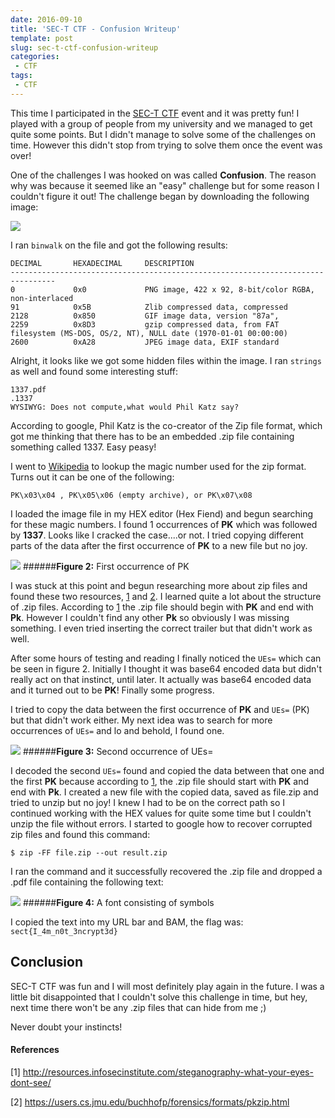 ```yaml
---
date: 2016-09-10
title: 'SEC-T CTF - Confusion Writeup'
template: post
slug: sec-t-ctf-confusion-writeup
categories:
 - CTF
tags:
 - CTF
---
```


This time I participated in the [SEC-T CTF](https://www.sec-t.org/) event and it was pretty fun! I played with a group of people from my university and we managed to get quite some points. But I didn't manage to solve some of the challenges on time. However this didn't stop from trying to solve them once the event was over!

One of the challenges I was hooked on was called **Confusion**. The reason why was because it seemed like an "easy" challenge but for some reason I couldn't figure it out! The challenge began by downloading the following image:

![](../images/confusion.png)


I ran `binwalk` on the file and got the following results:
```
DECIMAL       HEXADECIMAL     DESCRIPTION
--------------------------------------------------------------------------------
0             0x0             PNG image, 422 x 92, 8-bit/color RGBA, non-interlaced
91            0x5B            Zlib compressed data, compressed
2128          0x850           GIF image data, version "87a",
2259          0x8D3           gzip compressed data, from FAT filesystem (MS-DOS, OS/2, NT), NULL date (1970-01-01 00:00:00)
2600          0xA28           JPEG image data, EXIF standard
```

Alright, it looks like we got some hidden files within the image. I ran `strings` as well and found some interesting stuff:

```
1337.pdf
.1337
WYSIWYG: Does not compute,what would Phil Katz say?
``` 

According to google, Phil Katz is the co-creator of the Zip file format, which got me thinking that there has to be an embedded .zip file containing something called 1337. Easy peasy!

I went to [Wikipedia](https://en.wikipedia.org/wiki/Zip_(file_format)) to lookup the magic number used for the zip format. Turns out it can be one of the following:
```
PK\x03\x04 , PK\x05\x06 (empty archive), or PK\x07\x08
```

I loaded the image file in my HEX editor (Hex Fiend) and begun searching for these magic numbers. I found 1 occurrences of **PK** which was followed by **1337**. Looks like I cracked the case....or not. I tried copying different parts of the data after the first occurrence of **PK** to a new file but no joy.

![](../images/Screen-Shot-2016-09-10-at-23-28-52.png)
######**Figure 2:** First occurrence of PK

I was stuck at this point and begun researching more about zip files and found these two resources, [1](http://resources.infosecinstitute.com/steganography-what-your-eyes-dont-see/) and [2](https://users.cs.jmu.edu/buchhofp/forensics/formats/pkzip.html). I learned quite a lot about the structure of .zip files. According to [1](http://resources.infosecinstitute.com/steganography-what-your-eyes-dont-see/) the .zip file should begin with **PK** and end with **Pk**. However I couldn't find any other **Pk** so obviously I was missing something. I even tried inserting the correct trailer but that didn't work as well.

After some hours of testing and reading I finally noticed the `UEs=` which can be seen in figure 2. Initially I thought it was base64 encoded data but didn't really act on that instinct, until later. It actually was base64 encoded data and it turned out to be **PK**! Finally some progress.

I tried to copy the data between the first occurrence of **PK** and `UEs=` (PK) but that didn't work either. My next idea was to search for more occurrences of `UEs=` and lo and behold, I found one.

![](../images/Screen-Shot-2016-09-10-at-23-57-32.png)
######**Figure 3:** Second occurrence of UEs=

I decoded the second `UEs=` found and copied the data between that one and the first **PK** because according to [1](http://resources.infosecinstitute.com/steganography-what-your-eyes-dont-see/), the .zip file should start with **PK** and end with **Pk**. I created a new file with the copied data, saved as file.zip and tried to unzip but no joy! I knew I had to be on the correct path so I continued working with the HEX values for quite some time but I couldn't unzip the file without errors. I started to google how to recover corrupted zip files and found this command:

```
$ zip -FF file.zip --out result.zip
```

I ran the command and it successfully recovered the .zip file and dropped a .pdf file containing the following text:

![](../images/Screen-Shot-2016-09-11-at-00-14-03.png)
######**Figure 4:** A font consisting of symbols

I copied the text into my URL bar and BAM, the flag was: `sect{I_4m_n0t_3ncrypt3d}`

## Conclusion
SEC-T CTF was fun and I will most definitely play again in the future. I was a little bit disappointed that I couldn't solve this challenge in time, but hey, next time there won't be any .zip files that can hide from me ;)

Never doubt your instincts!

#### References
[1] http://resources.infosecinstitute.com/steganography-what-your-eyes-dont-see/

[2] https://users.cs.jmu.edu/buchhofp/forensics/formats/pkzip.html

